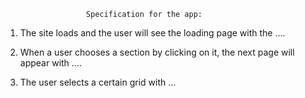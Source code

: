 
                      Specification for the app:

 1. The site loads and the user will see the loading page with the ....

 2. When a user chooses a section by clicking on it, the next page will appear with ....

 3. The user selects a certain grid with ...

